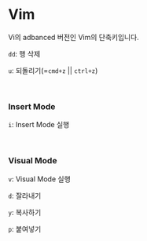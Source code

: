 # Vim

Vi의 adbanced 버전인 Vim의 단축키입니다.

`dd`: 행 삭제

`u`: 되돌리기(=`cmd+z` || `ctrl+z`)

<br>

### Insert Mode

`i`: Insert Mode 실행

<br>

### Visual Mode

`v`: Visual Mode 실행

`d`: 잘라내기

`y`: 복사하기

`p`: 붙여넣기